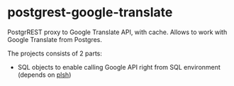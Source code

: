 # postgrest-google-translate
PostgrREST proxy to Google Translate API, with cache. Allows to work with Google Translate from Postgres.

The projects consists of 2 parts:
 - SQL objects to enable calling Google API right from SQL environment (depends on [plsh](https://github.com/petere/plsh))
